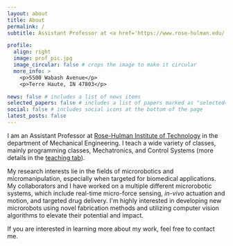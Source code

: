 ```yaml
---
layout: about
title: About
permalink: /
subtitle: Assistant Professor at <a href='https://www.rose-hulman.edu/' target="_blank" >Rose-Hulman Institute of Technology.</a>

profile:
  align: right
  image: prof_pic.jpg
  image_circular: false # crops the image to make it circular
  more_info: >
    <p>5500 Wabash Avenue</p>
    <p>Terre Haute, IN 47803</p>

news: false # includes a list of news items
selected_papers: false # includes a list of papers marked as "selected={true}"
social: false # includes social icons at the bottom of the page
latest_posts: false
---
```


I am an Assistant Professor at [Rose-Hulman Institute of Technology](https://www.rose-hulman.edu/) in the department of Mechanical Engineering. I teach a wide variety of classes, mainly programming classes, Mechatronics, and Control Systems (more details in the [teaching tab](/teaching)). 

My research interests lie in the fields of microrobotics and micromanipulation, especially when targeted for biomedical applications. My collaborators and I have worked on a multiple different microrobotic systems, which include real-time micro-force sensing, *in-vivo* actuation and motion, and targeted drug delivery. I'm highly interested in developing new microrobots using novel fabrication methods and utilizing computer vision algorithms to elevate their potential and impact. 

If you are interested in learning more about my work, feel free to contact me. 